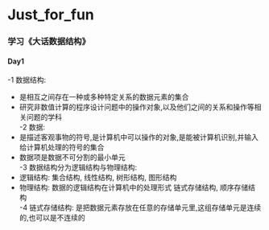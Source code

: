 # Just_for_fun
### 学习《大话数据结构》
#### Day1 <br>
-1 数据结构:
- 是相互之间存在一种或多种特定关系的数据元素的集合
- 研究非数值计算的程序设计问题中的操作对象,以及他们之间的关系和操作等相关问题的学科 <br>
-2 数据:
- 是描述客观事物的符号,是计算机中可以操作的对象,是能被计算机识别,并输入给计算机处理的符号的集合
- 数据项是数据不可分割的最小单元 <br>
-3 数据结构分为逻辑结构与物理结构:
- 逻辑结构: 集合结构, 线性结构, 树形结构, 图形结构
- 物理结构: 数据的逻辑结构在计算机中的处理形式 链式存储结构, 顺序存储结构 <br>
-4 链式存储结构:
是把数据元素存放在任意的存储单元里,这组存储单元是连续的,也可以是不连续的 <br>
